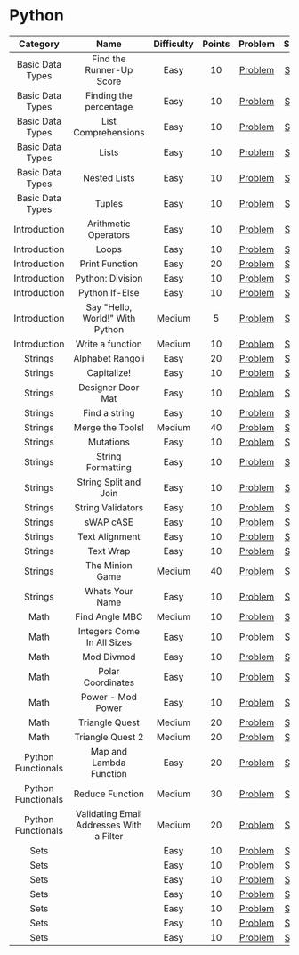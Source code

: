 # Python

|     Category    | Name | Difficulty | Points | Problem | Solution |
| :-------------: | :----------------------------------------: | :-----------------------------------------------------------------------------------: | :--------: | :---: | :-----------------------------------------------------------------------------------: |
| Basic Data Types | Find the Runner-Up Score | Easy | 10 | [Problem](https://www.hackerrank.com/challenges/find-second-maximum-number-in-a-list/problem) | [Solution](/Python/Basic%20Data%20Types/Find%20the%20Runner-Up%20Score/Solution.py) |
| Basic Data Types | Finding the percentage | Easy | 10 | [Problem](https://www.hackerrank.com/challenges/finding-the-percentage/problem) | [Solution](/Python/Basic%20Data%20Types/Finding%20the%20percentage/Solution.py) |
| Basic Data Types | List Comprehensions | Easy | 10 | [Problem](https://www.hackerrank.com/challenges/list-comprehensions/problem) | [Solution](/Python/Basic%20Data%20Types/List%20Comprehensions/Solution.py) |
| Basic Data Types | Lists | Easy | 10 | [Problem](https://www.hackerrank.com/challenges/python-lists/problem) | [Solution](/Python/Basic%20Data%20Types/Lists/Solution.py) |
| Basic Data Types | Nested Lists | Easy | 10 | [Problem](https://www.hackerrank.com/challenges/nested-list/problem) | [Solution](/Python/Basic%20Data%20Types/Nested%20Lists/Solution.py) |
| Basic Data Types | Tuples | Easy | 10 | [Problem](https://www.hackerrank.com/challenges/python-tuples/problem) | [Solution](/Python/Basic%20Data%20Types/Tuples/Solution.py) |
| Introduction | Arithmetic Operators | Easy | 10 | [Problem](https://www.hackerrank.com/challenges/python-arithmetic-operators/problem) | [Solution](/Python/Introduction/Arithmetic%20Operators/Solution.py) |
| Introduction | Loops | Easy | 10 | [Problem](https://www.hackerrank.com/challenges/python-loops/problem) | [Solution](/Python/Introduction/Loops/Solution.py) |
| Introduction | Print Function | Easy | 20 | [Problem](https://www.hackerrank.com/challenges/python-print/problem) | [Solution](/Python/Introduction/Print%20Function/Solution.py) |
| Introduction | Python: Division | Easy | 10 | [Problem](https://www.hackerrank.com/challenges/python-division/problem) | [Solution](/Python/Introduction/Python%20Division/Solution.py) |
| Introduction | Python If-Else | Easy | 10 | [Problem](https://www.hackerrank.com/challenges/py-if-else/problem) | [Solution](/Python/Introduction/Python%20If-Else/Solution.py) |
| Introduction | Say "Hello, World!" With Python | Medium | 5 | [Problem](https://www.hackerrank.com/challenges/py-hello-world/problem) | [Solution](/Python/Introduction/Say%20Hello%20World%20With%20Python/Solution.py) |
| Introduction | Write a function | Medium | 10 | [Problem](https://www.hackerrank.com/challenges/write-a-function/problem) | [Solution](/Python/Introduction/Write%20a%20function/Solution.py) |
| Strings | Alphabet Rangoli | Easy | 20 | [Problem](https://www.hackerrank.com/challenges/alphabet-rangoli/problem) | [Solution](/Python/Strings/Alphabet%20Rangoli/Solution.py) |
| Strings | Capitalize! | Easy | 10 | [Problem](https://www.hackerrank.com/challenges/capitalize/problem) | [Solution](/Python/Strings/Capitalize/Solution.py) |
| Strings | Designer Door Mat | Easy | 10 | [Problem](https://www.hackerrank.com/challenges/designer-door-mat/problem) | [Solution](/Python/Strings/Designer%20Door%20Mat/Solution.py) |
| Strings | Find a string | Easy | 10 | [Problem](https://www.hackerrank.com/challenges/find-a-string/problem) | [Solution](/Python/Strings/Find%20a%20String/Solution.py) |
| Strings | Merge the Tools! | Medium | 40 | [Problem](https://www.hackerrank.com/challenges/merge-the-tools/problem) | [Solution](/Python/Strings/Merge%20the%20Tools/Solution.py) |
| Strings | Mutations | Easy | 10 | [Problem](https://www.hackerrank.com/challenges/python-mutations/problem) | [Solution](/Python/Strings/Mutations/Solution.py) |
| Strings | String Formatting | Easy | 10 | [Problem](https://www.hackerrank.com/challenges/python-string-formatting/problem) | [Solution](/Python/Strings/String%20Formatting/Solution.py) |
| Strings | String Split and Join | Easy | 10 | [Problem](https://www.hackerrank.com/challenges/python-string-split-and-join/problem) | [Solution](/Python/Strings/String%20Split%20and%20Join/Solution.py) |
| Strings | String Validators | Easy | 10 | [Problem](https://www.hackerrank.com/challenges/string-validators/problem) | [Solution](/Python/Strings/String%20Validators/Solution.py) |
| Strings | sWAP cASE | Easy | 10 | [Problem](https://www.hackerrank.com/challenges/swap-case/problem) | [Solution](/Python/Strings/sWAP%20cASE/Solution.py) |
| Strings | Text Alignment | Easy | 10 | [Problem](https://www.hackerrank.com/challenges/text-alignment/problem) | [Solution](/Python/Strings/Text%20Alignment/Solution.py) |
| Strings | Text Wrap | Easy | 10 | [Problem](https://www.hackerrank.com/challenges/text-wrap/problem) | [Solution](/Python/Strings/Text%20Wrap/Solution.py) |
| Strings | The Minion Game | Medium | 40 | [Problem](https://www.hackerrank.com/challenges/the-minion-game/problem) | [Solution](/Python/Strings/The%20Minion%20Game/Solution.py) |
| Strings | Whats Your Name | Easy | 10 | [Problem](https://www.hackerrank.com/challenges/whats-your-name/problem) | [Solution](/Python/Strings/Whats%20Your%20Name/Solution.py) |
| Math | Find Angle MBC | Medium | 10 | [Problem](https://www.hackerrank.com/challenges/find-angle/problem) | [Solution](/Python/Math/Find%20Angle%20MBC/Solution.py) |
| Math | Integers Come In All Sizes | Easy | 10 | [Problem](https://www.hackerrank.com/challenges/python-integers-come-in-all-sizes/problem) | [Solution](/Python/Math/Integers%20Come%20In%20All%20Sizes/Solution.py) |
| Math | Mod Divmod | Easy | 10 | [Problem](https://www.hackerrank.com/challenges/python-mod-divmod/problem) | [Solution](/Python/Math/Mod%20Divmod/Solution.py) |
| Math | Polar Coordinates | Easy | 10 | [Problem](https://www.hackerrank.com/challenges/polar-coordinates/problem) | [Solution](/Python/Math/Polar%20Coordinates/Solution.py) |
| Math | Power - Mod Power | Easy | 10 | [Problem](https://www.hackerrank.com/challenges/python-power-mod-power/problem) | [Solution](/Python/Math/Power%20-%20Mod%20Power/Solution.py) |
| Math | Triangle Quest | Medium | 20 | [Problem](https://www.hackerrank.com/challenges/python-quest-1/problem) | [Solution](/Python/Math/Triangle%20Quest/Solution.py) |
| Math | Triangle Quest 2 | Medium | 20 | [Problem](https://www.hackerrank.com/challenges/triangle-quest-2/problem) | [Solution](/Python/Math/Triangle%20Quest%202/Solution.py) |
| Python Functionals | Map and Lambda Function | Easy | 20 | [Problem](https://www.hackerrank.com/challenges/map-and-lambda-expression/problem) | [Solution](/Python/Python%20Functionals/Map%20and%20Lambda%20Function/Solution.py) |
| Python Functionals | Reduce Function | Medium | 30 | [Problem](https://www.hackerrank.com/challenges/reduce-function/problem) | [Solution](/Python/Python%20Functionals/Reduce%20Function/Solution.py) |
| Python Functionals | Validating Email Addresses With a Filter | Medium | 20 | [Problem](https://www.hackerrank.com/challenges/validate-list-of-email-address-with-filter/problem) | [Solution](/Python/Python%20Functionals/Validating%20Email%20Addresses%20With%20a%20Filter/Solution.py) |
| Sets |  | Easy | 10 | [Problem]() | [Solution](/Python/Sets/) |
| Sets |  | Easy | 10 | [Problem]() | [Solution](/Python/Sets) |
| Sets |  | Easy | 10 | [Problem]() | [Solution](/Python/Sets) |
| Sets |  | Easy | 10 | [Problem]() | [Solution](/Python/Sets) |
| Sets |  | Easy | 10 | [Problem]() | [Solution](/Python/Sets) |
| Sets |  | Easy | 10 | [Problem]() | [Solution](/Python/Sets) |
| Sets |  | Easy | 10 | [Problem]() | [Solution](/Python/Sets) |
